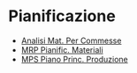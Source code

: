 # Pianificazione
- [Analisi Mat. Per Commesse](DocumentazioneSmeUP/DOC/DOC_APP/000050/JM/_sidebar.md)
- [MRP Pianific. Materiali](DocumentazioneSmeUP/DOC/DOC_APP/000050/M5/_sidebar.md)
- [MPS Piano Princ. Produzione](DocumentazioneSmeUP/DOC/DOC_APP/000050/MP/_sidebar.md)
